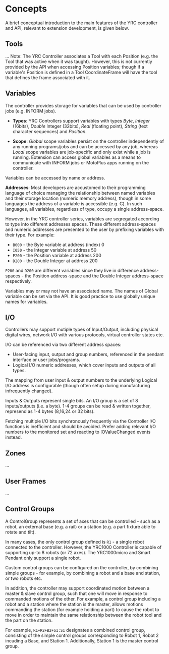 # Concepts

A brief conceptual introduction to the main features of the YRC controller and API, relevant to extension development, is given below.

## Tools

...
Note: The YRC Controller associates a Tool with each Position (e.g. the Tool that was active when it was taught).  However, this is not currently provided by the API when accessing Position variables; though if a variable's Position is defined in a Tool CoordinateFrame will have the tool that defines the frame associated with it.


## Variables

The controller provides storage for variables that can be used by controller jobs (e.g. INFORM jobs).

 * **Types**: YRC Controllers support variables with types *Byte*, *Integer* (16bits), *Double* Integer (32bits), *Real* (floating point), *String* (text character sequences) and *Position*.

 * **Scope**: *Global* scope variables persist on the controller independently of any running programs/jobs and can be accessed by any job, whereas *Local* scope variables are job-specific and only exist while a job is running.  Extension can access global variables as a means to communicate with INFORM jobs or MotoPlus apps running on the controller.

Variables can be accessed by name or address.

**Addresses**: Most developers are accustomed to their programming language of choice managing the 
relationship between named variables and their storage location (numeric memory address), though in some languages the address of a variable is accessible (e.g. C).  In such languages, all variables, regardless of type, occupy a single address-space.

However, in the YRC controller series, variables are segregated according to type into different addresses spaces.  These different address-spaces and numeric addresses are presented to the user by prefixing variables with their type.  For example:

 * `B000` - the Byte variable at address (index) 0
 * `I050` - the Integer variable at address 50
 * `P200` - the Position variable at address 200
 * `D200` - the Double Integer at address 200

`P200` and `D200` are different variables since they live in difference address-spaces - the Position address-space and the Double Integer address-space respectively.

Variables may or may not have an associated name.  The names of Global variable can be set via the API.  It is good practice to use globally unique names for variables.


## I/O

Controllers may support mutiple types of Input/Output, including physical digital wires, network 
I/O with various protocols, virtual controller states etc.  

I/O can be referenced via two different address spaces: 
 - User-facing input, output and group numbers, referenced in the pendant interface 
   or user jobs/programs.  
 - Logical I/O numeric addresses, which cover inputs and outputs of all types.

The mapping from user input & output numbers to the underlying Logical I/O address is configurable (though often setup during manufacturing infrequently changed).

Inputs & Outputs represent single bits.  An I/O group is a set of 8 inputs/outputs (i.e. a byte).
1-4 groups can be read & written together, represend as 1-4 bytes (8,16,24 or 32 bits).

Fetching multiple I/O bits synchronously frequently via the Controller I/O functions is inefficient 
and should be avoided.  Prefer adding relevant I/O numbers to the monitored set and reacting
to IOValueChanged events instead.


## Zones

...


## User Frames

...


## Control Groups

A ControlGroup represents a set of axes that can be controlled - such as a robot, an external base (e.g. a rail) or a station (e.g. a part fixture able to rotate and tilt).

In many cases, the only control group defined is `R1` - a single robot connected to the controller.
However, the YRC1000 Controller is capable of supporting up-to 8 robots (or 72 axes).  The YRC1000micro and Smart Pendant only support a single robot.

Custom control groups can be configured on the controller, by combining simple groups - for example, by combining a robot and a base and station, or two robots etc.  

In addition, the controller may support coordinated motion between a master & slave control group, 
such that one will move in response to commanded motions of the other.  For example, a control 
group including a robot and a station where the station is the master, allows motions commanding the station (for example holding a part) to cause the robot to move in order to maintain the same relationship between the robot tool and the part on the station.

For example, `R1+R2+B2+S1:S1` designates a combined control group, consisting of the simple control groups corresponding to Robot 1, Robot 2 incuding a Base, and Station 1.  Additionally, Station 1 is the master control group.
